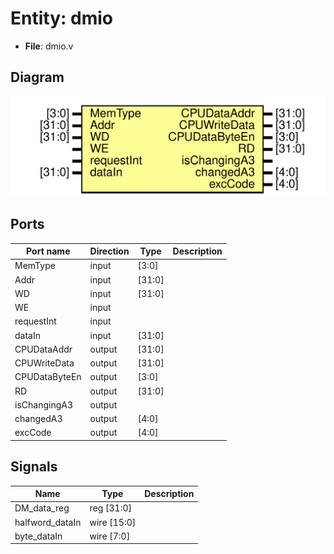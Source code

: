 # Entity: dmio 

- **File**: dmio.v
## Diagram

![Diagram](dmio.svg "Diagram")
## Ports

| Port name     | Direction | Type   | Description |
| ------------- | --------- | ------ | ----------- |
| MemType       | input     | [3:0]  |             |
| Addr          | input     | [31:0] |             |
| WD            | input     | [31:0] |             |
| WE            | input     |        |             |
| requestInt    | input     |        |             |
| dataIn        | input     | [31:0] |             |
| CPUDataAddr   | output    | [31:0] |             |
| CPUWriteData  | output    | [31:0] |             |
| CPUDataByteEn | output    | [3:0]  |             |
| RD            | output    | [31:0] |             |
| isChangingA3  | output    |        |             |
| changedA3     | output    | [4:0]  |             |
| excCode       | output    | [4:0]  |             |
## Signals

| Name            | Type        | Description |
| --------------- | ----------- | ----------- |
| DM_data_reg     | reg [31:0]  |             |
| halfword_dataIn | wire [15:0] |             |
| byte_dataIn     | wire [7:0]  |             |
